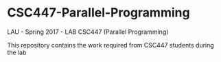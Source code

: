 # CSC447-Parallel-Programming
LAU - Spring 2017 - LAB CSC447 (Parallel Programming)

This repository contains the work required from CSC447 students during the lab
